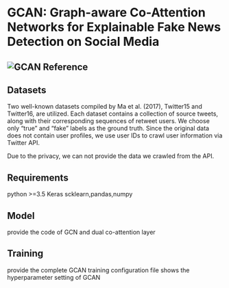 # GCAN: Graph-aware Co-Attention Networks for Explainable Fake News Detection on Social Media
![GCAN](https://github.com/l852888/GCAN/blob/master/figure/model.PNG)
Reference
------------------

Datasets
------------------
Two well-known datasets compiled by Ma et al. (2017), Twitter15 and Twitter16, are utilized. Each dataset contains a collection of source tweets, along with their corresponding sequences of retweet users. We choose only “true” and “fake” labels as the ground truth. Since the original data does not contain user profiles, we use user IDs to crawl user information via Twitter API.

Due to the privacy, we can not provide the data we crawled from the API.

Requirements
------------------
python >=3.5
Keras
scklearn,pandas,numpy

Model
-----------------
provide the code of GCN and dual co-attention layer 

Training
---------------------
provide the complete GCAN training
configuration file shows the hyperparameter setting of GCAN
